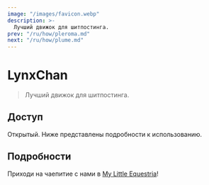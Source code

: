 ```yaml
---
image: "/images/favicon.webp"
description: >-
  Лучший движок для шитпостинга.
prev: "/ru/how/pleroma.md"
next: "/ru/how/plume.md"
---
```


# LynxChan

> Лучший движок для шитпостинга.

## Доступ

Открытый. Ниже представлены подробности к использованию.

## Подробности

Приходи на чаепитие с нами в [My Little Equestria](https://mle.party)!
